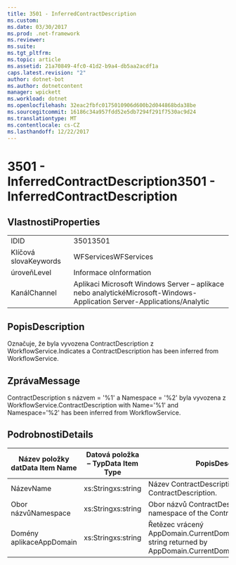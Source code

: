 ```yaml
---
title: 3501 - InferredContractDescription
ms.custom: 
ms.date: 03/30/2017
ms.prod: .net-framework
ms.reviewer: 
ms.suite: 
ms.tgt_pltfrm: 
ms.topic: article
ms.assetid: 21a70849-4fc0-41d2-b9a4-db5aa2acdf1a
caps.latest.revision: "2"
author: dotnet-bot
ms.author: dotnetcontent
manager: wpickett
ms.workload: dotnet
ms.openlocfilehash: 32eac2fbfc0175010906d600b2d044868bda38be
ms.sourcegitcommit: 16186c34a957fdd52e5db7294f291f7530ac9d24
ms.translationtype: MT
ms.contentlocale: cs-CZ
ms.lasthandoff: 12/22/2017
---
```

# <a name="3501---inferredcontractdescription"></a><span data-ttu-id="275a8-102">3501 - InferredContractDescription</span><span class="sxs-lookup"><span data-stu-id="275a8-102">3501 - InferredContractDescription</span></span>
## <a name="properties"></a><span data-ttu-id="275a8-103">Vlastnosti</span><span class="sxs-lookup"><span data-stu-id="275a8-103">Properties</span></span>  
  
|||  
|-|-|  
|<span data-ttu-id="275a8-104">ID</span><span class="sxs-lookup"><span data-stu-id="275a8-104">ID</span></span>|<span data-ttu-id="275a8-105">3501</span><span class="sxs-lookup"><span data-stu-id="275a8-105">3501</span></span>|  
|<span data-ttu-id="275a8-106">Klíčová slova</span><span class="sxs-lookup"><span data-stu-id="275a8-106">Keywords</span></span>|<span data-ttu-id="275a8-107">WFServices</span><span class="sxs-lookup"><span data-stu-id="275a8-107">WFServices</span></span>|  
|<span data-ttu-id="275a8-108">úroveň</span><span class="sxs-lookup"><span data-stu-id="275a8-108">Level</span></span>|<span data-ttu-id="275a8-109">Informace o</span><span class="sxs-lookup"><span data-stu-id="275a8-109">Information</span></span>|  
|<span data-ttu-id="275a8-110">Kanál</span><span class="sxs-lookup"><span data-stu-id="275a8-110">Channel</span></span>|<span data-ttu-id="275a8-111">Aplikaci Microsoft Windows Server – aplikace nebo analytické</span><span class="sxs-lookup"><span data-stu-id="275a8-111">Microsoft-Windows-Application Server-Applications/Analytic</span></span>|  
  
## <a name="description"></a><span data-ttu-id="275a8-112">Popis</span><span class="sxs-lookup"><span data-stu-id="275a8-112">Description</span></span>  
 <span data-ttu-id="275a8-113">Označuje, že byla vyvozena ContractDescription z WorkflowService.</span><span class="sxs-lookup"><span data-stu-id="275a8-113">Indicates a ContractDescription has been inferred from WorkflowService.</span></span>  
  
## <a name="message"></a><span data-ttu-id="275a8-114">Zpráva</span><span class="sxs-lookup"><span data-stu-id="275a8-114">Message</span></span>  
 <span data-ttu-id="275a8-115">ContractDescription s názvem = '%1' a Namespace = '%2' byla vyvozena z WorkflowService.</span><span class="sxs-lookup"><span data-stu-id="275a8-115">ContractDescription with Name='%1' and Namespace='%2' has been inferred from WorkflowService.</span></span>  
  
## <a name="details"></a><span data-ttu-id="275a8-116">Podrobnosti</span><span class="sxs-lookup"><span data-stu-id="275a8-116">Details</span></span>  
  
|<span data-ttu-id="275a8-117">Název položky dat</span><span class="sxs-lookup"><span data-stu-id="275a8-117">Data Item Name</span></span>|<span data-ttu-id="275a8-118">Datová položka – Typ</span><span class="sxs-lookup"><span data-stu-id="275a8-118">Data Item Type</span></span>|<span data-ttu-id="275a8-119">Popis</span><span class="sxs-lookup"><span data-stu-id="275a8-119">Description</span></span>|  
|--------------------|--------------------|-----------------|  
|<span data-ttu-id="275a8-120">Název</span><span class="sxs-lookup"><span data-stu-id="275a8-120">Name</span></span>|<span data-ttu-id="275a8-121">xs:String</span><span class="sxs-lookup"><span data-stu-id="275a8-121">xs:string</span></span>|<span data-ttu-id="275a8-122">Název ContractDescription.</span><span class="sxs-lookup"><span data-stu-id="275a8-122">The name of the ContractDescription.</span></span>|  
|<span data-ttu-id="275a8-123">Obor názvů</span><span class="sxs-lookup"><span data-stu-id="275a8-123">Namespace</span></span>|<span data-ttu-id="275a8-124">xs:String</span><span class="sxs-lookup"><span data-stu-id="275a8-124">xs:string</span></span>|<span data-ttu-id="275a8-125">Obor názvů ContractDescription.</span><span class="sxs-lookup"><span data-stu-id="275a8-125">The namespace of the ContractDescription.</span></span>|  
|<span data-ttu-id="275a8-126">Domény aplikace</span><span class="sxs-lookup"><span data-stu-id="275a8-126">AppDomain</span></span>|<span data-ttu-id="275a8-127">xs:String</span><span class="sxs-lookup"><span data-stu-id="275a8-127">xs:string</span></span>|<span data-ttu-id="275a8-128">Řetězec vrácený AppDomain.CurrentDomain.FriendlyName.</span><span class="sxs-lookup"><span data-stu-id="275a8-128">The string returned by AppDomain.CurrentDomain.FriendlyName.</span></span>|
